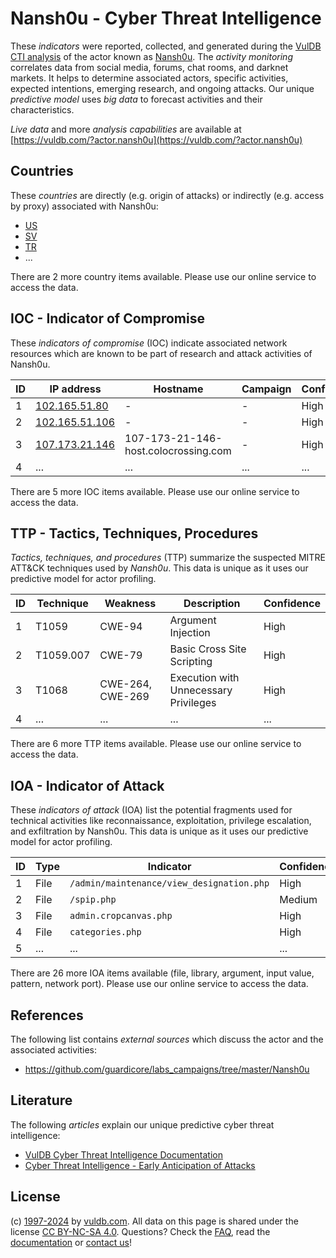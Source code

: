 # Nansh0u - Cyber Threat Intelligence

These _indicators_ were reported, collected, and generated during the [VulDB CTI analysis](https://vuldb.com/?kb.cti) of the actor known as [Nansh0u](https://vuldb.com/?actor.nansh0u). The _activity monitoring_ correlates data from social media, forums, chat rooms, and darknet markets. It helps to determine associated actors, specific activities, expected intentions, emerging research, and ongoing attacks. Our unique _predictive model_ uses _big data_ to forecast activities and their characteristics.

_Live data_ and more _analysis capabilities_ are available at [https://vuldb.com/?actor.nansh0u](https://vuldb.com/?actor.nansh0u)

## Countries

These _countries_ are directly (e.g. origin of attacks) or indirectly (e.g. access by proxy) associated with Nansh0u:

* [US](https://vuldb.com/?country.us)
* [SV](https://vuldb.com/?country.sv)
* [TR](https://vuldb.com/?country.tr)
* ...

There are 2 more country items available. Please use our online service to access the data.

## IOC - Indicator of Compromise

These _indicators of compromise_ (IOC) indicate associated network resources which are known to be part of research and attack activities of Nansh0u.

ID | IP address | Hostname | Campaign | Confidence
-- | ---------- | -------- | -------- | ----------
1 | [102.165.51.80](https://vuldb.com/?ip.102.165.51.80) | - | - | High
2 | [102.165.51.106](https://vuldb.com/?ip.102.165.51.106) | - | - | High
3 | [107.173.21.146](https://vuldb.com/?ip.107.173.21.146) | 107-173-21-146-host.colocrossing.com | - | High
4 | ... | ... | ... | ...

There are 5 more IOC items available. Please use our online service to access the data.

## TTP - Tactics, Techniques, Procedures

_Tactics, techniques, and procedures_ (TTP) summarize the suspected MITRE ATT&CK techniques used by _Nansh0u_. This data is unique as it uses our predictive model for actor profiling.

ID | Technique | Weakness | Description | Confidence
-- | --------- | -------- | ----------- | ----------
1 | T1059 | CWE-94 | Argument Injection | High
2 | T1059.007 | CWE-79 | Basic Cross Site Scripting | High
3 | T1068 | CWE-264, CWE-269 | Execution with Unnecessary Privileges | High
4 | ... | ... | ... | ...

There are 6 more TTP items available. Please use our online service to access the data.

## IOA - Indicator of Attack

These _indicators of attack_ (IOA) list the potential fragments used for technical activities like reconnaissance, exploitation, privilege escalation, and exfiltration by Nansh0u. This data is unique as it uses our predictive model for actor profiling.

ID | Type | Indicator | Confidence
-- | ---- | --------- | ----------
1 | File | `/admin/maintenance/view_designation.php` | High
2 | File | `/spip.php` | Medium
3 | File | `admin.cropcanvas.php` | High
4 | File | `categories.php` | High
5 | ... | ... | ...

There are 26 more IOA items available (file, library, argument, input value, pattern, network port). Please use our online service to access the data.

## References

The following list contains _external sources_ which discuss the actor and the associated activities:

* https://github.com/guardicore/labs_campaigns/tree/master/Nansh0u

## Literature

The following _articles_ explain our unique predictive cyber threat intelligence:

* [VulDB Cyber Threat Intelligence Documentation](https://vuldb.com/?kb.cti)
* [Cyber Threat Intelligence - Early Anticipation of Attacks](https://www.scip.ch/en/?labs.20201022)

## License

(c) [1997-2024](https://vuldb.com/?kb.changelog) by [vuldb.com](https://vuldb.com/?kb.about). All data on this page is shared under the license [CC BY-NC-SA 4.0](https://creativecommons.org/licenses/by-nc-sa/4.0/). Questions? Check the [FAQ](https://vuldb.com/?kb.faq), read the [documentation](https://vuldb.com/?kb) or [contact us](https://vuldb.com/?contact)!

